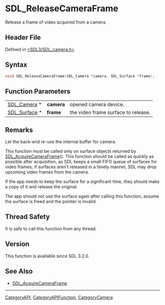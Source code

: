 # SDL_ReleaseCameraFrame

Release a frame of video acquired from a camera.

## Header File

Defined in [<SDL3/SDL_camera.h>](https://github.com/libsdl-org/SDL/blob/main/include/SDL3/SDL_camera.h)

## Syntax

```c
void SDL_ReleaseCameraFrame(SDL_Camera *camera, SDL_Surface *frame);
```

## Function Parameters

|                              |            |                                     |
| ---------------------------- | ---------- | ----------------------------------- |
| [SDL_Camera](SDL_Camera) *   | **camera** | opened camera device.               |
| [SDL_Surface](SDL_Surface) * | **frame**  | the video frame surface to release. |

## Remarks

Let the back-end re-use the internal buffer for camera.

This function _must_ be called only on surface objects returned by
[SDL_AcquireCameraFrame](SDL_AcquireCameraFrame)(). This function should be
called as quickly as possible after acquisition, as SDL keeps a small FIFO
queue of surfaces for video frames; if surfaces aren't released in a timely
manner, SDL may drop upcoming video frames from the camera.

If the app needs to keep the surface for a significant time, they should
make a copy of it and release the original.

The app should not use the surface again after calling this function;
assume the surface is freed and the pointer is invalid.

## Thread Safety

It is safe to call this function from any thread.

## Version

This function is available since SDL 3.2.0.

## See Also

- [SDL_AcquireCameraFrame](SDL_AcquireCameraFrame)






----
[CategoryAPI](CategoryAPI), [CategoryAPIFunction](CategoryAPIFunction), [CategoryCamera](CategoryCamera)

